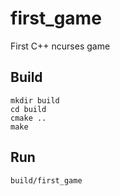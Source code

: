 # first_game
First C++ ncurses game

## Build
```shell
mkdir build
cd build
cmake ..
make
```

## Run
`build/first_game`

